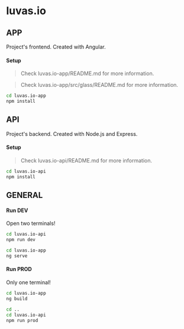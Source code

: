 # luvas.io

## APP

Project's frontend. Created with Angular.

#### Setup

> Check luvas.io-app/README.md for more information.

> Check luvas.io-app/src/glass/README.md for more information.

```bash
cd luvas.io-app
npm install
```

## API

Project's backend. Created with Node.js and Express.

#### Setup

> Check luvas.io-api/README.md for more information.

```bash
cd luvas.io-api
npm install
```

## GENERAL

#### Run DEV

Open two terminals!

```bash
cd luvas.io-api
npm run dev
```

```bash
cd luvas.io-app
ng serve
```

#### Run PROD

Only one terminal!

```bash
cd luvas.io-app
ng build
```

```bash
cd ..
cd luvas.io-api
npm run prod
```

